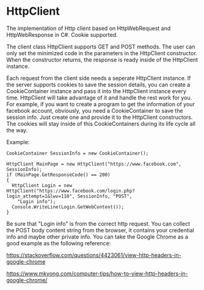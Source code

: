 # HttpClient
The implementation of Http client based on HttpWebRequest and HttpWebResponse in C#. Cookie supported. 

The client class HttpClient supports GET and POST methods. The user can only set the minimized code in the parameters in the HttpClient constructor. When the constructor returns, the response is ready inside of the HttpClient instance.

Each request from the client side needs a seperate HttpClient instance. If the server supports cookies to save the session details, you can create a CookieContainer instance and pass it into the HttpClient instance every time. HttpClient will take advantage of it and handle the rest work for you. For example, if you want to create a program to get the information of your facebook account, obviously, you need a CookieContainer to save the session info. Just create one and provide it to the HttpClient constructors. The cookies will stay inside of this CookieContainers during its life cycle all the way.

Example:

    CookieContainer SessionInfo = new CookieContainer();

    HttpClient MainPage = new HttpClient("https://www.facebook.com", SessionInfo);
    if (MainPage.GetResponseCode() == 200)
    {
      HttpClient Login = new HttpClient("https://www.facebook.com/login.php?login_attempt=1&lwv=110", SessionInfo, "POST",
        "Login info");
      Console.WriteLine(Login.GetWebContent());
    }

Be sure that "Login info" is from the correct http request. You can collect the POST body content string from the browser, it contains your credential info and maybe other private info. You can take the Google Chrome as a good example as the following reference:

https://stackoverflow.com/questions/4423061/view-http-headers-in-google-chrome

https://www.mkyong.com/computer-tips/how-to-view-http-headers-in-google-chrome/
